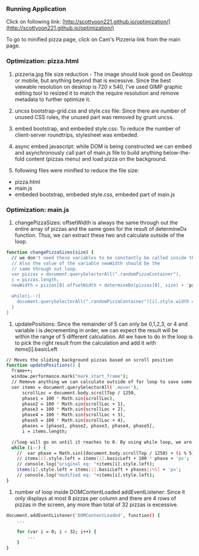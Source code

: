 ### Running Application
Click on following link:
[http://scottyoon221.github.io/optimization/](http://scottyoon221.github.io/optimization/)

To go to minified pizza page, click on Cam's Pizzeria link from the main page.


### Optimization: pizza.html 
1. pizzeria.jpg file size reduction - The image should look good on Desktop or mobile, but anything beyond that is excessive. Since the best viewable resolution on desktop is 720 x 540, I've used GIMP graphic editing tool to resized it to match the require resolution and remove metadata to further optimize it.

1. uncss bootstrap-grid.css and style.css file: Since there are number of unused CSS rules, the unused part was removed by grunt uncss.

1. embed bootstrap, and embeded style.css: To reduce the number of client-server roundtrips, stylesheet was embeded. 

1. async embed javascript: while DOM is being constructed we can embed and asynchronously call part of main.js file to build anything below-the-fold content (pizzas menu) and load pizza on the background.

1. following files were minified to reduce the file size:
  * pizza.html
  * main.js
  * embeded bootstrap, embeded style.css, embeded part of main.js


### Optimization: main.js
1. changePizzaSizes:  offsetWidth is always the same through out the entire array of pizzas and the same goes for the result of determineDx function. Thus, we can extract these two and calculate outside of the loop.

```bash
function changePizzaSizes(size) {
  // we don't need these variables to be constantly be called inside the loop.
  // Also the value of the variable newWidth should be the
  // same through out loop.
  var pizzas = document.querySelectorAll(".randomPizzaContainer"),
  i = pizzas.length,
  newWidth = pizzas[0].offsetWidth + determineDx(pizzas[0], size) + 'px';

  while(i--){
    document.querySelectorAll(".randomPizzaContainer")[i].style.width = newWidth;
  }
}
```

1. updatePositions: Since the remainder of 5 can only be 0,1,2,3, or 4 and variable i is decrementing in order, we can expect the result will be within the range of 5 different calculation. All we have to do in the loop is to pick the right result from the calculation and add it with items[i].basicLeft

```bash
// Moves the sliding background pizzas based on scroll position
function updatePositions() {
  frame++;
  window.performance.mark("mark_start_frame");
  // Remove anything we can calculate outside of for loop to save some computation time
  var items = document.querySelectorAll('.mover'),
      scrollLoc = document.body.scrollTop / 1250,
      phase1 = 100 * Math.sin(scrollLoc),
      phase2 = 100 * Math.sin(scrollLoc + 1),
      phase3 = 100 * Math.sin(scrollLoc + 2),
      phase4 = 100 * Math.sin(scrollLoc + 3),
      phase5 = 100 * Math.sin(scrollLoc + 4),
      phases = [phase1, phase2, phase3, phase4, phase5],
      i = items.length;

  //loop will go on until it reaches to 0. By using while loop, we are avoiding the value comparison for each loop
  while (i--) {
    //  var phase = Math.sin((document.body.scrollTop / 1250) + (i % 5));
    // items[i].style.left = items[i].basicLeft + 100 * phase + 'px';
    // console.log("original eq: "+items[i].style.left);
    items[i].style.left = items[i].basicLeft + phases[i%5] + 'px';
    // console.log("modified eq: "+items[i].style.left);
}
```

1. number of loop inside DOMContentLoaded addEventListener: Since it only displays at most 8 pizzas per column and there are 4 rows of pizzas in the screen, any more than total of 32 pizzas is excessive.

```bash
document.addEventListener('DOMContentLoaded', function() {
	...

	for (var i = 0; i < 32; i++) {
		...
	}
}
```




